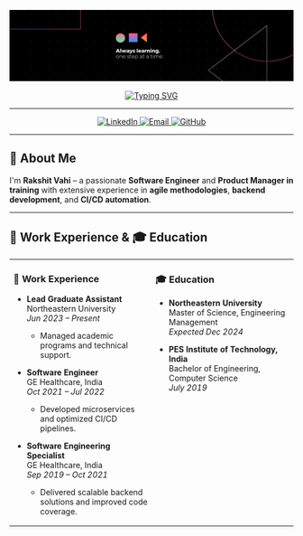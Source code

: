 <p align="center">
  <img src="assets/Banner.png" alt="Hero Image" style="max-width:100%; height:auto;">
</p>
<div align="center">
  <a href="https://readme-typing-svg.demolab.com?font=Fira+Code&duration=2500&pause=500&color=000000&center=true&width=435&lines=I+am+a+Software+Engineer;I+am+a+Product+Enthusiast;I+am+a+Scrum+Master" target="_blank">
    <img src="https://readme-typing-svg.demolab.com?font=Fira+Code&duration=2500&pause=500&color=000000&center=true&width=435&lines=I+am+a+Software+Engineer;I+am+a+Product+Enthusiast;I+am+a+Scrum+Master" alt="Typing SVG">
  </a>
</div>

---

<div align="center">
  <a href="https://linkedin.com/in/rakshit-vahi" target="_blank">
    <img src="https://img.shields.io/badge/LinkedIn-Connect-blue?style=for-the-badge&logo=linkedin" alt="LinkedIn">
  </a>
  <a href="mailto:vahi.r@northeastern.edu" target="_blank">
    <img src="https://img.shields.io/badge/Email-Say%20Hi!-blue?style=for-the-badge&logo=gmail" alt="Email">
  </a>
  <a href="https://github.com/RakshitVahi" target="_blank">
    <img src="https://img.shields.io/badge/GitHub-Visit%20My%20Repos-black?style=for-the-badge&logo=github" alt="GitHub">
  </a>
</div>

---

## 📜 About Me
I'm **Rakshit Vahi** – a passionate **Software Engineer** and **Product Manager in training** with extensive experience in **agile methodologies**, **backend development**, and **CI/CD automation**.

---

## 🏢 Work Experience & 🎓 Education

<table>
  <tr>
    <td width="50%" valign="top">

### 🏢 Work Experience

- **Lead Graduate Assistant**  
  Northeastern University  
  *Jun 2023 – Present*  
  - Managed academic programs and technical support.

- **Software Engineer**  
  GE Healthcare, India  
  *Oct 2021 – Jul 2022*  
  - Developed microservices and optimized CI/CD pipelines.

- **Software Engineering Specialist**  
  GE Healthcare, India  
  *Sep 2019 – Oct 2021*  
  - Delivered scalable backend solutions and improved code coverage.

    </td>
    <td width="50%" valign="top">

### 🎓 Education

- **Northeastern University**  
  Master of Science, Engineering Management  
  *Expected Dec 2024*

- **PES Institute of Technology, India**  
  Bachelor of Engineering, Computer Science  
  *July 2019*

    </td>
  </tr>
</table>
